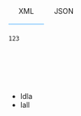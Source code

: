 <style>
                  
  *{
  margin: 0;
  padding: 0;
  }
  .tpt-bar {
    display:flex;
    /*border:1px solid #e2e2e2;*/
    /*border-radius:2px;*/
    /*background:#c6fced;*/
    /*box-shadow:0 2px 5px 0 rgba(0,0,0,.1);*/
    flex-wrap:wrap;
    /*width: 80%;*/
    width: 100%;
    margin: 0 auto;
  }
  .tpt-bar label {
    display:block;
    padding:0 20px;
    height:50px;
    line-height:50px;
    cursor:pointer; 
    order:1;
  }
  .tpt-bar .tpt-bar-con {
    /*z-index:0;*/
    display:none;
    /*padding:30px;*/
    width:100%;
    min-height:120px;
    line-height: 30px;
    /*border-top:1px solid #e2e2e2;*/
    margin-top: -1px;
    /*background:#f3f3f4;*/
    order:99;
  }
  .tpt-bar input[type=radio] {
    position:absolute;
    opacity:0;
  }
  .tpt-bar input[type=radio]:checked+label {
    /*z-index:1;*/
    /*margin-right:-1px;*/
    border-bottom: 1px solid #40a9ff;                  
    /*margin-left:-1px;*/
    /*border-right:1px solid #e2e2e2;*/
    /*border-left:1px solid #e2e2e2;*/
    /*background:#69d6e8;*/
  }
  .tpt-bar input[type=radio]:checked+label+.tpt-bar-con {
    display:block;
  }

</style>

<div class="tpt-bar">
  <input type="radio" name="bar" id="tab-1" checked="">
  <label for="tab-1">XML</label>
  <div class="tpt-bar-con">

```
123
```

  </div>
  <input type="radio" name="bar" id="tab-2">
  <label for="tab-2">JSON</label>
  <div class="tpt-bar-con">

   ```
   456
   
   
   
   ```

  </div>
</div>

- ldla
- lall